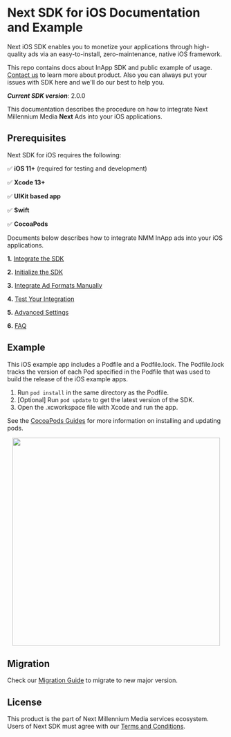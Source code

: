 # Next SDK for iOS Documentation and Example

Next iOS SDK enables you to monetize your applications through high-quality ads via an easy-to-install, zero-maintenance, native iOS framework.

This repo contains docs about InApp SDK and public example of usage. [Contact us](https://nextmillennium.io/) to learn more about product.
Also you can always put your issues with SDK here and we'll do our best to help you.

***Current SDK version**:* 2.0.0

This documentation describes the procedure on how to integrate Next Millennium Media **Next** Ads into your iOS applications.

## Prerequisites

Next SDK for iOS requires the following:

✅ **iOS 11+** (required for testing and development)

✅ **Xcode 13+**

✅ **UIKit based app**

✅ **Swift**

✅ **CocoaPods**

Documents below describes how to integrate NMM InApp ads into your iOS applications.

 **1.** [Integrate the SDK](https://github.com/nextmillenniummedia/next-sdk-ios-example/blob/main/docs/Integrate%20SDK.md)

 **2.** [Initialize the SDK](https://github.com/nextmillenniummedia/next-sdk-ios-example/blob/main/docs/Initialize%20SDK.md)

 **3.** [Integrate Ad Formats Manually](https://github.com/nextmillenniummedia/next-sdk-ios-example/blob/main/docs/Integrate%20Ad%20Formats%20Manually.md)

 **4.** [Test Your Integration](https://github.com/nextmillenniummedia/next-sdk-ios-example/blob/main/docs/Test%20Your%20Intergration.md)

 **5.** [Advanced Settings](https://github.com/nextmillenniummedia/next-sdk-ios-example/blob/main/docs/Advanced%20Settings.md)

 **6.** [FAQ](https://github.com/nextmillenniummedia/next-sdk-ios-example/blob/main/docs/FAQ.md)

## Example

This iOS example app includes a Podfile and a Podfile.lock. The Podfile.lock
tracks the version of each Pod specified in the Podfile that was used to build
the release of the iOS example apps.

1. Run `pod install` in the same directory as the Podfile.
1. [Optional] Run `pod update` to get the latest version of the SDK.
1. Open the .xcworkspace file with Xcode and run the app.

See the [CocoaPods Guides](https://guides.cocoapods.org/)
for more information on installing and updating pods.

<p align="center">
<img src="https://github.com/nextmillenniummedia/next-sdk-ios-example/blob/main/docs/images/formats_view.jpg" height="480">
</p>

## Migration

Check our [Migration Guide](https://github.com/nextmillenniummedia/next-sdk-ios-example/blob/main/docs/MIGRATION_GUIDES.md) to migrate to new major version.

## License

This product is the part of Next Millennium Media services ecosystem. Users of Next SDK must agree with our [Terms and Conditions](https://nextmillennium.io/next-millennium-media-inc-terms-and-conditions/).
